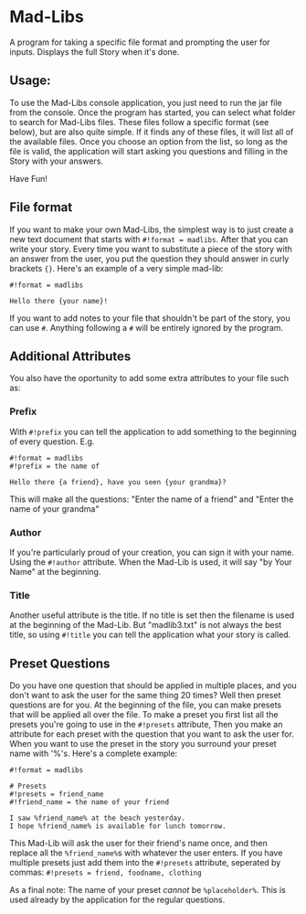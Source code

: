 # Mad-Libs
A program for taking a specific file format and prompting the user for inputs. Displays the full Story when it's done.

## Usage:
To use the Mad-Libs console application, you just need to run the jar file from the console.
Once the program has started, you can select what folder to search for Mad-Libs files. These files
follow a specific format (see below), but are also quite simple. If it finds any of these files, it will
list all of the available files. Once you choose an option from the list, so long as the file is valid,
the application will start asking you questions and filling in the Story with your answers.

Have Fun!

## File format
If you want to make your own Mad-Libs, the simplest way is to just create a new text document
that starts with `#!format = madlibs`. After that you can write your story. Every time you want to
substitute a piece of the story with an answer from the user, you put the question they should answer
in curly brackets `{}`. Here's an example of a very simple mad-lib:
```
#!format = madlibs

Hello there {your name}!
```

If you want to add notes to your file that shouldn't be part of the story, you can use
`#`. Anything following a `#` will be entirely ignored by the program.

## Additional Attributes
You also have the oportunity to add some extra attributes to your file such as:

### Prefix
With `#!prefix` you can tell the application to add something to the beginning of
every question. E.g.
```
#!format = madlibs
#!prefix = the name of

Hello there {a friend}, have you seen {your grandma}?
```
This will make all the questions:
"Enter the name of a friend" and "Enter the name of your grandma"

### Author
If you're particularly proud of your creation, you can sign it with your name.
Using the `#!author` attribute. When the Mad-Lib is used, it will say "by Your Name"
at the beginning.

### Title
Another useful attribute is the title. If no title is set then the filename is used
at the beginning of the Mad-Lib. But "madlib3.txt" is not always the best title, so
using `#!title` you can tell the application what your story is called.

## Preset Questions
Do you have one question that should be applied in multiple places, and you don't want
to ask the user for the same thing 20 times? Well then preset questions are for you.
At the beginning of the file, you can make presets that will be applied all over the
file. To make a preset you first list all the presets you're going to use in the
`#!presets` attribute, Then you make an attribute for each preset with the question
that you want to ask the user for. When you want to use the preset in the story you
surround your preset name with '%'s. Here's a complete example:
```
#!format = madlibs

# Presets
#!presets = friend_name
#!friend_name = the name of your friend

I saw %friend_name% at the beach yesterday.
I hope %friend_name% is available for lunch tomorrow.

```

This Mad-Lib will ask the user for their friend's name once, and then
replace all the `%friend_name%`s with whatever the user enters.
If you have multiple presets just add them into the `#!presets` attribute,
seperated by commas: `#!presets = friend, foodname, clothing`

As a final note: The name of your preset *cannot* be `%placeholder%`. This is used
already by the application for the regular questions.
